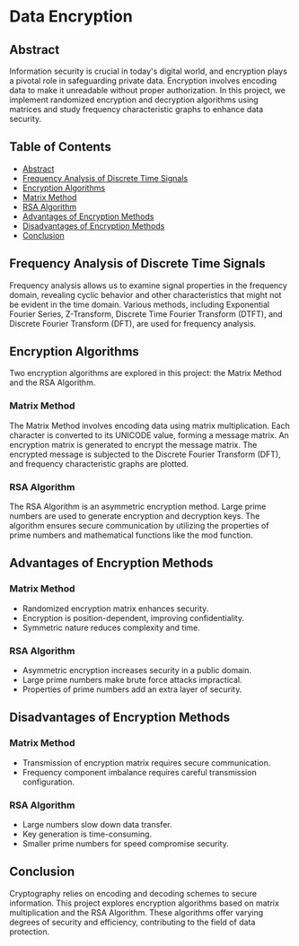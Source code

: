 # Data Encryption

## Abstract

Information security is crucial in today's digital world, and encryption plays a pivotal role in safeguarding private data. Encryption involves encoding data to make it unreadable without proper authorization. In this project, we implement randomized encryption and decryption algorithms using matrices and study frequency characteristic graphs to enhance data security.

## Table of Contents

- [Abstract](#abstract)
- [Frequency Analysis of Discrete Time Signals](#frequency-analysis-of-discrete-time-signals)
- [Encryption Algorithms](#encryption-algorithms)
- [Matrix Method](#matrix-method)
- [RSA Algorithm](#rsa-algorithm)
- [Advantages of Encryption Methods](#advantages-of-encryption-methods)
- [Disadvantages of Encryption Methods](#disadvantages-of-encryption-methods)
- [Conclusion](#conclusion)

## Frequency Analysis of Discrete Time Signals

Frequency analysis allows us to examine signal properties in the frequency domain, revealing cyclic behavior and other characteristics that might not be evident in the time domain. Various methods, including Exponential Fourier Series, Z-Transform, Discrete Time Fourier Transform (DTFT), and Discrete Fourier Transform (DFT), are used for frequency analysis.

## Encryption Algorithms

Two encryption algorithms are explored in this project: the Matrix Method and the RSA Algorithm.

### Matrix Method

The Matrix Method involves encoding data using matrix multiplication. Each character is converted to its UNICODE value, forming a message matrix. An encryption matrix is generated to encrypt the message matrix. The encrypted message is subjected to the Discrete Fourier Transform (DFT), and frequency characteristic graphs are plotted.

### RSA Algorithm

The RSA Algorithm is an asymmetric encryption method. Large prime numbers are used to generate encryption and decryption keys. The algorithm ensures secure communication by utilizing the properties of prime numbers and mathematical functions like the mod function.

## Advantages of Encryption Methods

### Matrix Method

- Randomized encryption matrix enhances security.
- Encryption is position-dependent, improving confidentiality.
- Symmetric nature reduces complexity and time.

### RSA Algorithm

- Asymmetric encryption increases security in a public domain.
- Large prime numbers make brute force attacks impractical.
- Properties of prime numbers add an extra layer of security.

## Disadvantages of Encryption Methods

### Matrix Method

- Transmission of encryption matrix requires secure communication.
- Frequency component imbalance requires careful transmission configuration.

### RSA Algorithm

- Large numbers slow down data transfer.
- Key generation is time-consuming.
- Smaller prime numbers for speed compromise security.

## Conclusion

Cryptography relies on encoding and decoding schemes to secure information. This project explores encryption algorithms based on matrix multiplication and the RSA Algorithm. These algorithms offer varying degrees of security and efficiency, contributing to the field of data protection.



